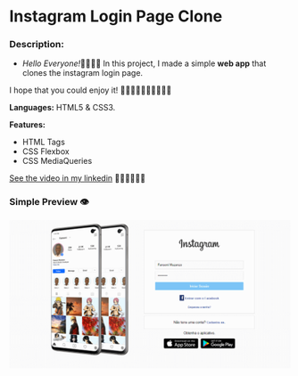 # Instagram Login Page Clone

### Description:

 - *Hello Everyone!*🙋‍♂️🙋‍♂️
In this project, I made a simple **web app** that clones the instagram login page.

I hope that you could enjoy it! 🏃‍♂️🏃‍♂️🏃‍♂️🤸‍♂️🤸‍♂️

**Languages:** HTML5 & CSS3.

**Features:**
-  HTML Tags
-   CSS Flexbox
-   CSS MediaQueries

[See the video in my linkedin](https://www.linkedin.com/posts/fansoni-muzanzo-022a79122_fansonimuzanzo-web-css-activity-6775728045631295488-M9Ou) 🏃‍♂️🏃‍♂️🏃‍♂️
### Simple Preview 👁

![Simple Preview](img/instagram-clone.PNG)